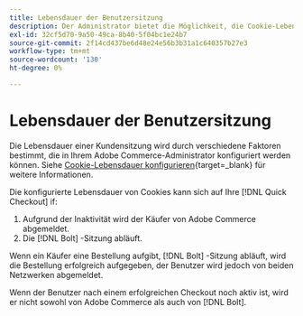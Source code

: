 ```yaml
---
title: Lebensdauer der Benutzersitzung
description: Der Administrator bietet die Möglichkeit, die Cookie-Lebensdauer Ihres Adobe Commerce-Benutzers für die [!DNL Quick Checkout] -Erweiterung.
exl-id: 32cf5d70-9a50-49ca-8b40-5f04bc1e24b7
source-git-commit: 2f14cd437be6d48e24e56b3b31a1c640357b27e3
workflow-type: tm+mt
source-wordcount: '130'
ht-degree: 0%

---
```


# Lebensdauer der Benutzersitzung

Die Lebensdauer einer Kundensitzung wird durch verschiedene Faktoren bestimmt, die in Ihrem Adobe Commerce-Administrator konfiguriert werden können. Siehe [Cookie-Lebensdauer konfigurieren](https://experienceleague.adobe.com/docs/commerce-admin/customers/customer-accounts/configure/customer-online-options.html){target=_blank} für weitere Informationen.

Die konfigurierte Lebensdauer von Cookies kann sich auf Ihre [!DNL Quick Checkout] if:

1. Aufgrund der Inaktivität wird der Käufer von Adobe Commerce abgemeldet.
1. Die [!DNL Bolt] -Sitzung abläuft.

Wenn ein Käufer eine Bestellung aufgibt, [!DNL Bolt] -Sitzung abläuft, wird die Bestellung erfolgreich aufgegeben, der Benutzer wird jedoch von beiden Netzwerken abgemeldet.

Wenn der Benutzer nach einem erfolgreichen Checkout noch aktiv ist, wird er nicht sowohl von Adobe Commerce als auch von [!DNL Bolt].
